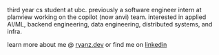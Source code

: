 third year cs student at ubc. previously a software engineer intern at planview working on the copilot (now anvi) team. interested in applied AI/ML, backend engineering, data engineering, distributed systems, and infra.

learn more about me @ [ryanz.dev](https://ryanz.dev) or find me on [linkedin](https://www.linkedin.com/in/rmzhang/)
